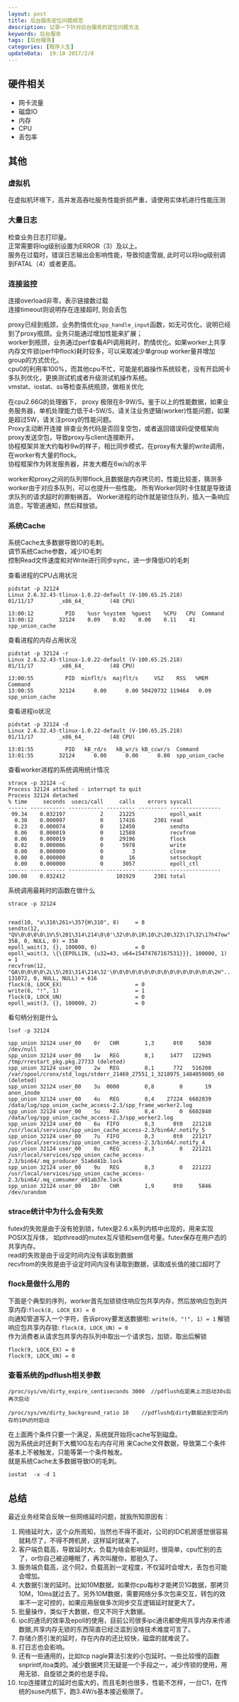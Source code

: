 ```yaml
---
layout: post
title: 后台服务定位问题规范  
description: 记录一下针对后台服务的定位问题方法  
keywords: 后台服务
tags: [后台服务]
categories: [程序人生]
updateData:  19:10 2017/2/8
---
```


## 硬件相关

* 网卡流量  
* 磁盘IO  
* 内存  
* CPU  
* 丢包率  

## 其他


### 虚拟机

在虚拟机环境下，高并发高吞吐服务性能折损严重，请使用实体机进行性能压测  


### 大量日志

检查业务日志打印量。  
正常需要将log级别设置为ERROR（3）及以上。  
服务在过载时，错误日志输出会影响性能，导致彻底雪崩, 此时可以将log级别调到FATAL（4）或者更高。

### 连接监控

连接overload非零，表示链接数过载  
连接timeout则说明存在连接超时, 则会丢包



proxy已经到瓶颈，业务酌情优化`spp_handle_input`函数，如无可优化，说明已经到了proxy瓶颈。业务只能通过增加性能来扩展；  
worker到瓶颈，业务通过perf查看API调用耗时，酌情优化。如果worker上共享内存文件锁(perf中flock)耗时较多，可以采取减少单group worker量并增加group的方式优化。  
cpu0的利用率100%，而其他cpu不忙，可能是机器操作系统较老，没有开启网卡多队列优化，更换测试机或者升级测试机操作系统。  
vmstat、iostat、ss等检查系统瓶颈，做相关优化  

在cpu2.66G的处理器下， proxy 极限在8-9W/S。鉴于以上的性能数据，如果业务服务器，单机处理能力低于4-5W/S，请关注业务逻辑(worker)性能问题，如果是超过5W，请关注proxy的性能问题。  
Proxy主动断开连接  排查业务代码是否回复空包，或者返回错误码促使框架向proxy发送空包，导致proxy与client连接断开。  
协程框架并发大约每秒9w的样子，相比同步模式，在proxy有大量的write调用，在worker有大量的flock。  
协程框架作为转发服务器，并发大概在6w/s的水平  


worker和proxy之间的队列带flock,且数据是内存拷贝的，性能比较差，猜测多worker由于对应多队列，可以也提升一些性能。
所有Worker同时卡住就是导致请求队列的请求超时的罪魁祸首。
Worker进程的动作就是锁住队列，插入一条响应消息，写管道通知，然后释放锁。

### 系统Cache


系统Cache太多数据导致IO的毛刺。  
调节系统Cache参数，减少IO毛刺  
控制Read文件速度和对Write进行同步sync，进一步降低IO的毛刺  


查看进程的CPU占用状况   


```text
pidstat -p 32124 
Linux 2.6.32.43-tlinux-1.0.22-default (V-100.65.25.218)         01/11/17        _x86_64_        (48 CPU)

13:00:12          PID    %usr %system  %guest    %CPU   CPU  Command
13:00:12        32124    0.09    0.02    0.00    0.11    41  spp_union_cache
```

查看进程的内存占用状况  


```text
pidstat -p 32124 -r
Linux 2.6.32.43-tlinux-1.0.22-default (V-100.65.25.218)         01/11/17        _x86_64_        (48 CPU)

13:00:55          PID  minflt/s  majflt/s     VSZ    RSS   %MEM  Command
13:00:55        32124      0.00      0.00 50420732 119464   0.09  spp_union_cache
```

查看进程io状况  

```text
pidstat -p 32124 -d
Linux 2.6.32.43-tlinux-1.0.22-default (V-100.65.25.218)         01/11/17        _x86_64_        (48 CPU)

13:01:55          PID   kB_rd/s   kB_wr/s kB_ccwr/s  Command
13:01:55        32124      0.00      0.00      0.00  spp_union_cache
```

查看worker进程的系统调用统计情况  


```text
strace -p 32124 -c
Process 32124 attached - interrupt to quit
Process 32124 detached
% time     seconds  usecs/call     calls    errors syscall
------ ----------- ----------- --------- --------- ----------------
 99.34    0.032197           2     21225           epoll_wait
  0.30    0.000097           0     17416      2301 read
  0.23    0.000074           0     12450           sendto
  0.06    0.000019           0     12588           recvfrom
  0.06    0.000019           0     29196           flock
  0.02    0.000006           0      5978           write
  0.00    0.000000           0         3           close
  0.00    0.000000           0        16           setsockopt
  0.00    0.000000           0      3057           epoll_ctl
------ ----------- ----------- --------- --------- ----------------
100.00    0.032412                101929      2301 total 
```

系统调用最耗时的函数在做什么  


```text
strace -p 32124


read(10, "a\316\261>\357{H\310", 8)     = 8
sendto(12, "QV\0\0\0\0\1V\5\201\314\214\0\0'\32\0\0\1R\10\2\20\323\17\32\17h47ow"..., 358, 0, NULL, 0) = 358
epoll_wait(3, {}, 100000, 0)            = 0
epoll_wait(3, \{\{EPOLLIN, {u32=43, u64=15474767167531}}}, 100000, 1) = 1
recvfrom(12, "QA\0\0\0\0\2L\5\201\314\214\32'\0\0\0\0\0\0\0\0\0\0\0\0\0\0\0\0\2H"..., 131072, 0, NULL, NULL) = 616
flock(8, LOCK_EX)                       = 0
write(6, "!", 1)                        = 1
flock(8, LOCK_UN)                       = 0
epoll_wait(3, {}, 100000, 2)            = 0
```

看句柄分别是什么

```text
lsof -p 32124 

spp_union 32124 user_00    0r   CHR        1,3      0t0     5830 /dev/null
spp_union 32124 user_00    1w   REG        8,1     1477   122945 /tmp/rrestart_pkg.pkg.27733 (deleted)
spp_union 32124 user_00    2w   REG        8,1      772   516208 /var/spool/cronx/std_logs/stderr_21469_27551_1_3218975_1484059005_60 (deleted)
spp_union 32124 user_00    3u  0000        0,8        0       19 anon_inode
spp_union 32124 user_00    4u   REG        8,4    27224  6602839 /data/log/spp_union_cache_access-2.3/spp_frame_worker2.log
spp_union 32124 user_00    5u   REG        8,4        0  6602840 /data/log/spp_union_cache_access-2.3/spp_worker2.log
spp_union 32124 user_00    6u  FIFO        8,3      0t0   221218 /usr/local/services/spp_union_cache_access-2.3/bin64/.notify_5
spp_union 32124 user_00    7u  FIFO        8,3      0t0   221217 /usr/local/services/spp_union_cache_access-2.3/bin64/.notify_4
spp_union 32124 user_00    8u   REG        8,3        0   221221 /usr/local/services/spp_union_cache_access-2.3/bin64/.mq_producer_51a6d41b.lock
spp_union 32124 user_00    9u   REG        8,3        0   221222 /usr/local/services/spp_union_cache_access-2.3/bin64/.mq_comsumer_e91ab37e.lock
spp_union 32124 user_00   10r   CHR        1,9      0t0     5846 /dev/urandom
```

### strace统计中为什么会有失败  


futex的失败是由于没有抢到锁，futex是2.6.x系列内核中出现的，用来实现POSIX互斥体， 如pthread的mutex互斥锁和sem信号量。futex保存在用户态的共享内存。  
read的失败是由于设定时间内没有读取到数据  
recvfrom的失败是由于设定时间内没有读取到数据，读取成长值的接口超时了  


### flock是做什么用的  

下面是个典型的序列，worker首先加锁锁住响应包共享内存，然后放响应包到共享内存:`flock(8, LOCK_EX) = 0`  
向通知管道写入一个字符，告诉proxy要发送数据啦: `write(6, "!", 1) = 1`
解锁响应包共享内存锁: `flock(8, LOCK_UN) = 0`  
作为消费者从请求包共享内存队列中取出一个请求包，加锁，取出后解锁  

```text
flock(9, LOCK_EX) = 0
flock(9, LOCK_UN) = 0
```




### 查看系统的pdflush相关参数

```text
/proc/sys/vm/dirty_expire_centiseconds 3000  //pdflush在距离上次启动30s后再次启动

/proc/sys/vm/dirty_background_ratio 10    //pdflush在dirty数据达到空闲内存的10%的时启动
```

在上面两个条件只要一个满足，系统就开始将cache写到磁盘。   
因为系统此时还剩下大概10G左右内存可用  来Cache文件数据，导致第二个条件基本上不被触发，只能等第一个条件触发。  
就是系统Cache太多数据导致IO的毛刺。  

```text
iostat  -x -d 1 
```


## 总结

最近业务经常会反映一些网络延时问题，就我所知原因有：  

1. 网络延时大，这个众所周知，当然也不得不面对，公司的IDC机房感觉很容易就耗尽了，不得不跨机房，这样延时就来了。  
2. 客户端负载高，导致延时大，负载为啥会影响延时，很简单，cpu忙别的去了，or你自己被迫睡眠了，再次叫醒你，那挺久了。  
3. 服务端负载高，这个同2，负载高到一定程度，不仅延时会增大，丢包也可能会增加。  
4. 大数据引发的延时。比如10M数据，如果你cpu每秒才能拷贝1G数据，那拷贝10M，10ms就过去了。另外10M数据，需要网络分多次包来交互，转包的效率不一定可控的，如果应用层做多次同步交互逻辑延时就更大了。  
5. 批量操作，类似于大数据，但又不同于大数据。  
6. ipc的通讯的效率及epoll的使用，目前公司很多ipc通讯都使用共享内存来传递数据,共享内存无锁的东西简直已经泛滥到没啥技术难度可言了。  
7. 存储介质引发的延时，存在内存的还比较快，磁盘的就难说了。  
8. 打日志也会影响。  
9. 还有一些通用的，比如tcp nagle算法引发的小包延时。一些比较慢的函数snprintf,itoa类的。减少数据拷贝无疑是一个手段之一，减少传锁的使用，用用无锁、自旋锁之类的也是手段。  
10. tcp连接建立的延时也蛮大的，而且毛刺也很多，性能不怎样，一台C1，在传统的suse内核下，跑3.4W/s基本接近极限了。  

